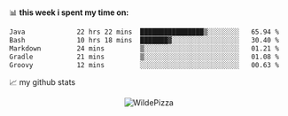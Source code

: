 📊 **this week i spent my time on:**
<!--START_SECTION:waka-->

```txt
Java             22 hrs 22 mins  ████████████████▒░░░░░░░░   65.94 %
Bash             10 hrs 18 mins  ███████▓░░░░░░░░░░░░░░░░░   30.40 %
Markdown         24 mins         ▒░░░░░░░░░░░░░░░░░░░░░░░░   01.21 %
Gradle           21 mins         ▒░░░░░░░░░░░░░░░░░░░░░░░░   01.08 %
Groovy           12 mins         ░░░░░░░░░░░░░░░░░░░░░░░░░   00.63 %
```

<!--END_SECTION:waka-->


📈 my github stats

<p align="center"> <img src="https://github-readme-stats.vercel.app/api?username=WildePizza&show_icons=true&theme=gotham" alt="WildePizza" />




